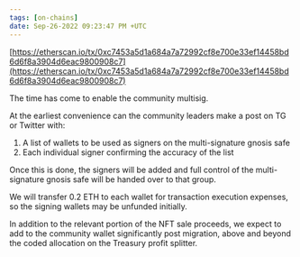 ```yaml
---
tags: [on-chains]
date: Sep-26-2022 09:23:47 PM +UTC
---
```


[https://etherscan.io/tx/0xc7453a5d1a684a7a72992cf8e700e33ef14458bd6d6f8a3904d6eac9800908c7](https://etherscan.io/tx/0xc7453a5d1a684a7a72992cf8e700e33ef14458bd6d6f8a3904d6eac9800908c7)

The time has come to enable the community multisig.

At the earliest convenience can the community leaders make a post on TG or Twitter with:

1. A list of wallets to be used as signers on the multi-signature gnosis safe
2. Each individual signer confirming the accuracy of the list

Once this is done, the signers will be added and full control of the multi-signature gnosis safe will be handed over to that group.

We will transfer 0.2 ETH to each wallet for transaction execution expenses, so the signing wallets may be unfunded initially.

In addition to the relevant portion of the NFT sale proceeds, we expect to add to the community wallet significantly post migration, above and beyond the coded allocation on the Treasury profit splitter.
